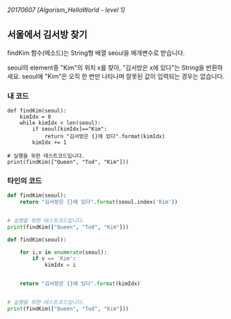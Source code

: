 ###### 20170607 [Algorism_HelloWorld - level 1]

## 서울에서 김서방 찾기 

findKim 함수(메소드)는 String형 배열 seoul을 매개변수로 받습니다.

seoul의 element중 "Kim"의 위치 x를 찾아, "김서방은 x에 있다"는 String을 반환하세요.
seoul에 "Kim"은 오직 한 번만 나타나며 잘못된 값이 입력되는 경우는 없습니다.

### 내 코드

```
def findKim(seoul):
    kimIdx = 0
    while kimIdx < len(seoul):
        if seoul[kimIdx]=="Kim":
            return "김서방은 {}에 있다".format(kimIdx)
        kimIdx += 1

# 실행을 위한 테스트코드입니다.
print(findKim(["Queen", "Tod", "Kim"]))
```


### 타인의 코드 

```python
def findKim(seoul):
    return "김서방은 {}에 있다".format(seoul.index('Kim'))


# 실행을 위한 테스트코드입니다.
print(findKim(["Queen", "Tod", "Kim"]))
```

```python
def findKim(seoul):

    for i,v in enumerate(seoul):
        if v == 'Kim':
            kimIdx = i


    return "김서방은 {}에 있다".format(kimIdx)


# 실행을 위한 테스트코드입니다.
print(findKim(["Queen", "Tod", "Kim"]))
```

<br>
